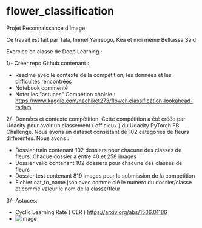 # flower_classification
Projet Reconnaissance d’Image

Ce travail est fait par Tala, Immel Yameogo, Kea et moi même Belkassa Said

Exercice en classe de Deep Learning :

1/- Créer repo Github contenant :
* Readme avec le contexte de la compétition, les données et les difficultés rencontrées
* Notebook commenté
* Noter les "astuces"
Compétion choisie : https://www.kaggle.com/nachiket273/flower-classification-lookahead-radam

2/- Données et contexte compétition:
Cette compétition a été créée par Udacity pour avoir un classement ( officieux ) du Udacity PyTorch FB Challenge. Nous avons un dataset consistant de 102 categories de fleurs differentes. Nous avons :

* Dossier train contenant 102 dossiers pour chacune des classes de fleurs. Chaque dossier a entre 40 et 258 images
* Dossier valid contenant 102 dossiers pour chacune des classes de fleurs
* Dossier test contenant 819 images pour la submission de la compétition
* Fichier cat_to_name.json avec comme clé le numéro du dossier/classe et comme valeur le nom de la classe/fleur

3/- Astuces:
* Cyclic Learning Rate ( CLR ) https://arxiv.org/abs/1506.01186
* ![image](https://user-images.githubusercontent.com/57968291/118370100-6cd48e00-b5a6-11eb-8a92-9ca44ba07d3d.png)
